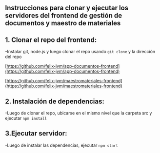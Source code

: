 ## Instrucciones para clonar y ejecutar los servidores del frontend de gestión de documentos y maestro de materiales

## 1. Clonar el repo del frontend:

-Instalar git, node.js y luego clonar el repo usando `git clone` y la dirección del repo

[https://github.com/felix-jvm/app-documentos-frontend](https://github.com/felix-jvm/app-documentos-frontend)

[https://github.com/felix-jvm/maestromateriales-frontend](https://github.com/felix-jvm/maestromateriales-frontend)



## 2. Instalación de dependencias:

-Luego de clonar el repo, ubicarse en el mismo nivel que la carpeta src y ejecutar `npm install`

## 3.Ejecutar servidor:

-Luego de instalar las dependencias,  ejecutar `npm start`